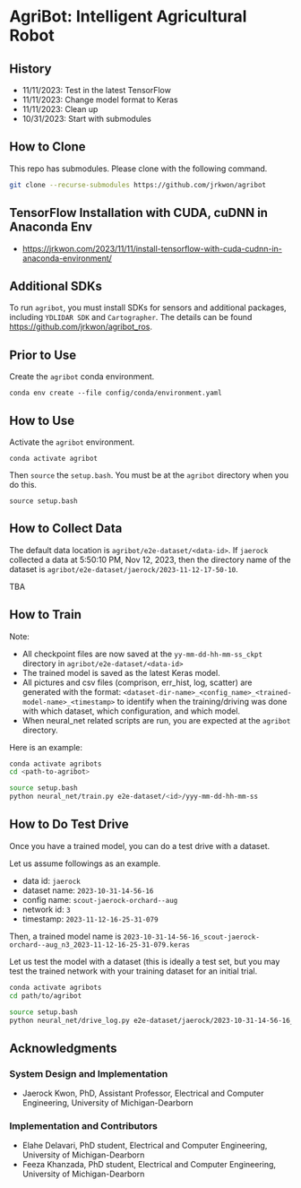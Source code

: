 # AgriBot: Intelligent Agricultural Robot 

## History

* 11/11/2023: Test in the latest TensorFlow
* 11/11/2023: Change model format to Keras
* 11/11/2023: Clean up
* 10/31/2023: Start with submodules


## How to Clone 

This repo has submodules. Please clone with the following command.

```bash
git clone --recurse-submodules https://github.com/jrkwon/agribot
```

## TensorFlow Installation with CUDA, cuDNN in Anaconda Env
* https://jrkwon.com/2023/11/11/install-tensorflow-with-cuda-cudnn-in-anaconda-environment/


## Additional SDKs

To run `agribot`, you must install SDKs for sensors and additional packages, including `YDLIDAR SDK` and `Cartographer`. The details can be found https://github.com/jrkwon/agribot_ros.

## Prior to Use

Create the `agribot` conda environment.

```
conda env create --file config/conda/environment.yaml
```

## How to Use

Activate the `agribot` environment.
```
conda activate agribot
```

Then `source` the `setup.bash`. You must be at the `agribot` directory when you do this.
```
source setup.bash
```

## How to Collect Data

The default data location is `agribot/e2e-dataset/<data-id>`. If `jaerock` collected a data at 5:50:10 PM, Nov 12, 2023, then the directory name of the dataset is `agribot/e2e-dataset/jaerock/2023-11-12-17-50-10`.

TBA


## How to Train

Note:
- All checkpoint files are now saved at the `yy-mm-dd-hh-mm-ss_ckpt` directory in `agribot/e2e-dataset/<data-id>`
- The trained model is saved as the latest Keras model.
- All pictures and csv files (comprison, err_hist, log, scatter) are generated with the format: `<dataset-dir-name>_<config_name>_<trained-model-name>_<timestamp>` to identify when the training/driving was done with which dataset, which configuration, and which model.
- When neural_net related scripts are run, you are expected at the `agribot` directory.

Here is an example:
```bash
conda activate agribots
cd <path-to-agribot>

source setup.bash
python neural_net/train.py e2e-dataset/<id>/yyy-mm-dd-hh-mm-ss
```

## How to Do Test Drive

Once you have a trained model, you can do a test drive with a dataset.

Let us assume followings as an example.
- data id: `jaerock`
- dataset name: `2023-10-31-14-56-16`
- config name: `scout-jaerock-orchard--aug`
- network id: `3` 
- timestamp: `2023-11-12-16-25-31-079`

Then, a trained model name is 
`2023-10-31-14-56-16_scout-jaerock-orchard--aug_n3_2023-11-12-16-25-31-079.keras`

Let us test the model with a dataset (this is ideally a test set, but you may test the trained network with your training dataset for an initial trial.

```bash
conda activate agribots
cd path/to/agribot

source setup.bash
python neural_net/drive_log.py e2e-dataset/jaerock/2023-10-31-14-56-16_scout-jaerock-orchard--aug_n3_2023-11-12-16-25-31-079.keras e2e-dataset/jaerock/2023-10-31-14-56-16
```



## Acknowledgments

### System Design and Implementation
- Jaerock Kwon, PhD, Assistant Professor, Electrical and Computer Engineering, University of Michigan-Dearborn

### Implementation and Contributors
- Elahe Delavari, PhD student, Electrical and Computer Engineering, University of Michigan-Dearborn
- Feeza Khanzada, PhD student, Electrical and Computer Engineering, University of Michigan-Dearborn
